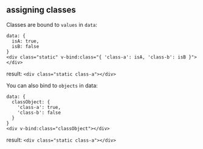 ## assigning classes

Classes are bound to `values` in `data`:

```
data: {
  isA: true,
  isB: false
}
<div class="static" v-bind:class="{ 'class-a': isA, 'class-b': isB }"></div>
```
result:
`<div class="static class-a"></div>`

You can also bind to `objects` in data:

```
data: {
  classObject: {
    'class-a': true,
    'class-b': false
  }
}
<div v-bind:class="classObject"></div>

```
result:
`<div class="static class-a"></div>`


